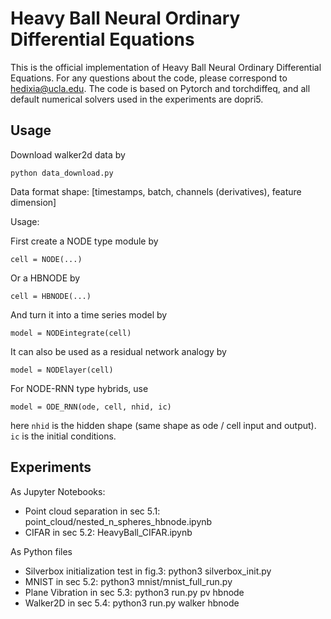 # Heavy Ball Neural Ordinary Differential Equations

This is the official implementation of Heavy Ball Neural Ordinary Differential Equations. 
For any questions about the code, please correspond to hedixia@ucla.edu.
The code is based on Pytorch and torchdiffeq, and all default numerical solvers used in the experiments are dopri5.

## Usage

Download walker2d data by 

`python data_download.py`

Data format shape: 
[timestamps, batch, channels (derivatives), feature dimension]

Usage:

First create a NODE type module by 

`cell = NODE(...)`

Or a HBNODE by 

`cell = HBNODE(...)`

And turn it into a time series model by 

`model = NODEintegrate(cell)`

It can also be used as a residual network analogy by

`model = NODElayer(cell)`

For NODE-RNN type hybrids, use 

`model = ODE_RNN(ode, cell, nhid, ic)`

here `nhid` is the hidden shape (same shape as ode / cell input and output). `ic` is the initial conditions.


## Experiments

As Jupyter Notebooks:

- Point cloud separation in sec 5.1: point_cloud/nested_n_spheres_hbnode.ipynb
- CIFAR in sec 5.2: HeavyBall_CIFAR.ipynb

As Python files

- Silverbox initialization test in fig.3: python3 silverbox_init.py
- MNIST in sec 5.2: python3 mnist/mnist_full_run.py
- Plane Vibration in sec 5.3: python3 run.py pv hbnode
- Walker2D in sec 5.4: python3 run.py walker hbnode